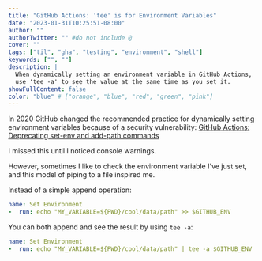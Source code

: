 ```yaml
---
title: "GitHub Actions: 'tee' is for Environment Variables"
date: "2023-01-31T10:25:51-08:00"
author: ""
authorTwitter: "" #do not include @
cover: ""
tags: ["til", "gha", "testing", "environment", "shell"]
keywords: ["", ""]
description: |
  When dynamically setting an environment variable in GitHub Actions,
  use 'tee -a' to see the value at the same time as you set it.
showFullContent: false
color: "blue" # ["orange", "blue", "red", "green", "pink"]
---
```


In 2020 GitHub changed the recommended practice for dynamically setting environment
variables because of a security vulnerability: [GitHub Actions: Deprecating set-env and add-path commands
](https://github.blog/changelog/2020-10-01-github-actions-deprecating-set-env-and-add-path-commands/)

I missed this until I noticed console warnings.

However, sometimes I like to check the environment variable I've just set, and
this model of piping to a file inspired me.

Instead of a simple append operation:

```yaml
name: Set Environment
-  run: echo "MY_VARIABLE=${PWD}/cool/data/path" >> $GITHUB_ENV
```

You can both append and see the result by using `tee -a`:

```yaml
name: Set Environment
-  run: echo "MY_VARIABLE=${PWD}/cool/data/path" | tee -a $GITHUB_ENV
```
